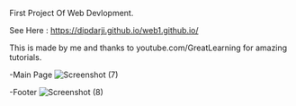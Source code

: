 First Project Of Web Devlopment.

See Here : https://dipdarji.github.io/web1.github.io/

This is made by me and thanks to youtube.com/GreatLearning for amazing tutorials.

-Main Page
![Screenshot (7)](https://user-images.githubusercontent.com/72225657/169677560-156e8143-f994-4f27-b438-2d3752c827c5.png)

-Footer
![Screenshot (8)](https://user-images.githubusercontent.com/72225657/169677604-f73b8a12-3f13-49a0-93f8-c017df00d8e4.png)
